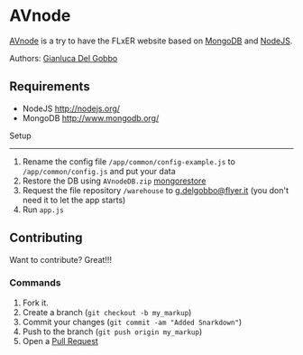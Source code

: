 AVnode
=============

[AVnode](https://github.com/gianlucadelgobbo/avnode) is a try to have the FLxER website based on [MongoDB](http://www.mongodb.org/) and [NodeJS](http://nodejs.org/).

Authors: [Gianluca Del Gobbo](https://github.com/gianlucadelgobbo/)

Requirements
------------

* NodeJS http://nodejs.org/
* MongoDB http://www.mongodb.org/


Setup

------------

1. Rename the config file `/app/common/config-example.js` to `/app/common/config.js` and put your data
2. Restore the DB using `AVnodeDB.zip` [mongorestore](http://docs.mongodb.org/manual/reference/program/mongorestore/)
3. Request the file repository `/warehouse` to g.delgobbo@flyer.it (you don't need it to let the app starts)
4. Run `app.js`


Contributing
------------

Want to contribute? Great!!!


### Commands

1. Fork it.
2. Create a branch (`git checkout -b my_markup`)
3. Commit your changes (`git commit -am "Added Snarkdown"`)
4. Push to the branch (`git push origin my_markup`)
5. Open a [Pull Request](https://github.com/gianlucadelgobbo/avnode)
